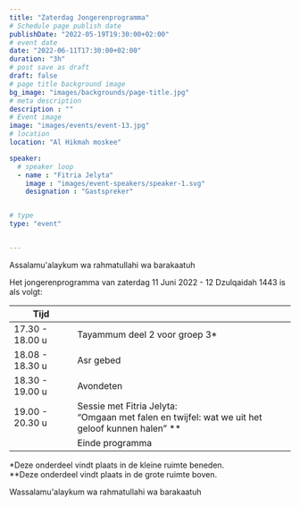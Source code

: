 ```yaml
---
title: "Zaterdag Jongerenprogramma"
# Schedule page publish date
publishDate: "2022-05-19T19:30:00+02:00"
# event date
date: "2022-06-11T17:30:00+02:00"
duration: "3h"
# post save as draft
draft: false
# page title background image
bg_image: "images/backgrounds/page-title.jpg"
# meta description
description : ""
# Event image
image: "images/events/event-13.jpg"
# location
location: "Al Hikmah moskee"

speaker:
  # speaker loop
  - name : "Fitria Jelyta"
    image : "images/event-speakers/speaker-1.svg"
    designation : "Gastspreker"


# type
type: "event"


---
```


Assalamu'alaykum wa rahmatullahi wa barakaatuh

Het jongerenprogramma van zaterdag 11 Juni 2022 - 12 Dzulqaidah 1443 is als volgt: 


| Tijd  |  |
|--------|-------|
| 17.30 - 18.00 u | Tayammum deel 2 voor groep 3*|
| 18.08 - 18.30 u | Asr gebed | 
| 18.30 - 19.00 u | Avondeten | 
| 19.00 - 20.30 u | Sessie met Fitria Jelyta:<br/>“Omgaan met falen en twijfel: wat we uit het geloof kunnen halen” ** |
|   | Einde programma | 

*Deze onderdeel vindt plaats in de kleine ruimte beneden.<br/>
**Deze onderdeel vindt plaats in de grote ruimte boven.


Wassalamu'alaykum wa rahmatullahi wa barakaatuh
